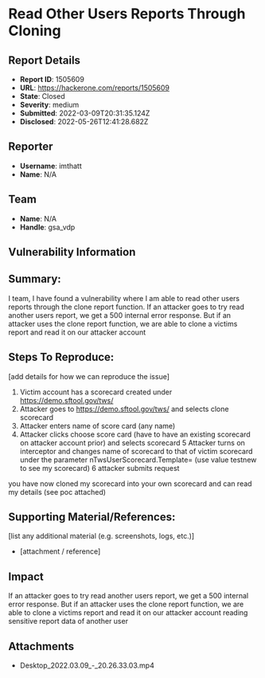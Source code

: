 # Read Other Users Reports Through Cloning

## Report Details
- **Report ID**: 1505609
- **URL**: https://hackerone.com/reports/1505609
- **State**: Closed
- **Severity**: medium
- **Submitted**: 2022-03-09T20:31:35.124Z
- **Disclosed**: 2022-05-26T12:41:28.682Z

## Reporter
- **Username**: imthatt
- **Name**: N/A

## Team
- **Name**: N/A
- **Handle**: gsa_vdp

## Vulnerability Information
## Summary:
I team, I have found a vulnerability where I am able to read other users reports through the clone report function.
If an attacker goes to try read another users report, we get a 500 internal error response.
But if an attacker uses the clone report function, we are able to clone a victims report and read it on our attacker account

## Steps To Reproduce:
[add details for how we can reproduce the issue]

  1. Victim account has a scorecard created under https://demo.sftool.gov/tws/
  2. Attacker goes to https://demo.sftool.gov/tws/ and selects clone scorecard
 3. Attacker enters name of score card (any name)
4. Attacker clicks choose score card (have to have an existing scorecard on attacker account prior) and selects scorecard
5 Attacker turns on interceptor and changes name of scorecard to that of victim scorecard under the parameter nTwsUserScorecard.Template=    (use value testnew to see my scorecard)
6 attacker submits request

you have now cloned my scorecard into your own scorecard and can read my details (see poc attached)

## Supporting Material/References:
[list any additional material (e.g. screenshots, logs, etc.)]

  * [attachment / reference]

## Impact

If an attacker goes to try read another users report, we get a 500 internal error response.
But if an attacker uses the clone report function, we are able to clone a victims report and read it on our attacker account reading sensitive report data of another user

## Attachments
- Desktop_2022.03.09_-_20.26.33.03.mp4

